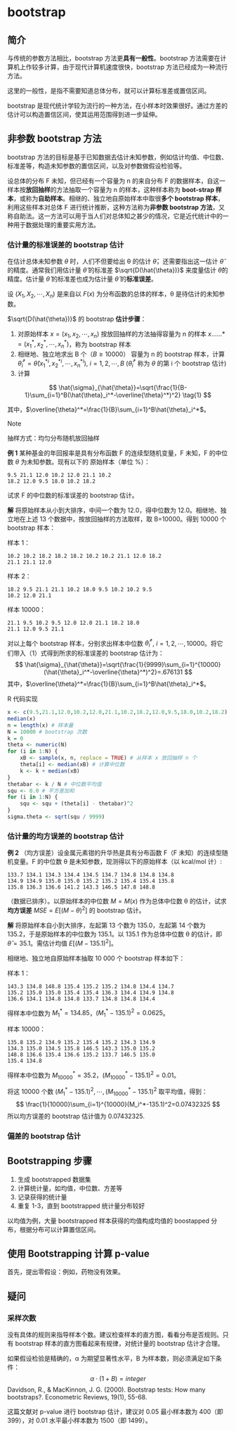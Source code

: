 # bootstrap

## 简介

与传统的参数方法相比，bootstrap 方法更**具有一般性**。bootstrap 方法需要在计算机上作较多计算，由于现代计算机速度很快，bootstrap 方法已经成为一种流行方法。

这里的一般性，是指不需要知道总体分布，就可以计算标准差或置信区间。

bootstrap 是现代统计学较为流行的一种方法，在小样本时效果很好。通过方差的估计可以构造置信区间，使其运用范围得到进一步延伸。

## 非参数 bootstrap 方法

bootstrap 方法的目标是基于已知数据去估计未知参数，例如估计均值、中位数、标准差等，构造未知参数的置信区间，以及对参数做假设检验等。

设总体的分布 F 未知，但已经有一个容量为 n 的来自分布 F 的数据样本，自这一样本按**放回抽样**的方法抽取一个容量为 n 的样本，这种样本称为 **boot-strap 样本**，或称为**自助样本**。相继的、独立地自原始样本中取很**多个 bootstrap 样本**，利用这些样本对总体 F 进行统计推断，这种方法称为**非参数 bootstrap 方法**，又称自助法。这一方法可以用于当人们对总体知之甚少的情况，它是近代统计中的一种用于数据处理的重要实用方法。

### 估计量的标准误差的 bootstrap 估计

在估计总体未知参数 $\theta$ 时，人们不但要给出 θ 的估计 $\hat{\theta}$，还需要指出这一估计 $\hat{\theta}$ 的精度。通常我们用估计量 $\hat{\theta}$ 的标准差 $\sqrt{D(\hat{\theta})}$ 来度量估计 $\hat{\theta}$的精度。估计量 $\hat{\theta}$ 的标准差也成为估计量 $\hat{\theta}$ 的**标准误差**。

设 $(X_1,X_2,\cdots,X_n)$ 是来自以 $F(x)$ 为分布函数的总体的样本，θ 是待估计的未知参数。

$\sqrt{D(\hat{\theta})}$ 的 bootstrap **估计步骤**：

1. 对原始样本 $x=(x_1,x_2,\cdots,x_n)$ 按放回抽样的方法抽得容量为 n 的样本 $x……*=(x_1^*,x_2^*,\cdots,x_n^*)$，称为 bootstrap 样本
2. 相继地、独立地求出 B 个（$B\ge 10000$） 容量为 n 的 bootstrap 样本，计算 $\hat{\theta}_i^*=\hat{\theta}(x_1^{*i},x_2^{*i},\cdots,x_n^{*i})$, $i=1,2,\cdots,B$ ($\hat{\theta}_i^*$ 称为 $\theta$ 的第 i 个 bootstrap 估计)
3. 计算

$$
\hat{\sigma}_{\hat{\theta}}=\sqrt{\frac{1}{B-1}\sum_{i=1}^B(\hat{\theta}_i^*-\overline{\theta}^*)^2} \tag{1}
$$

其中，$\overline{\theta}^*=\frac{1}{B}\sum_{i=1}^B\hat{\theta}_i^*$。

> [!NOTE]
>
> 抽样方式：均匀分布随机放回抽样

**例 1** 某种基金的年回报率是具有分布函数 F 的连续型随机变量，F 未知，F 的中位数 $\theta$ 为未知参数。现有以下的 原始样本（单位 %）：

```
9.5 21.1 12.0 10.2 12.0 21.1 10.2
18.2 12.0 9.5 18.0 10.2 18.2
```

试求 F 的中位数的标准误差的 bootstrap 估计。

**解** 将原始样本从小到大排序，中间一个数为 12.0，得中位数为 12.0。相继地、独立地在上述 13 个数据中，按放回抽样的方法取样，取 B=10000。得到 10000 个 bootstrap 样本：

样本 1：

```
10.2 10.2 18.2 18.2 18.2 10.2 10.2 21.1 12.0 18.2
21.1 21.1 12.0
```

样本 2：

```
18.2 9.5 21.1 21.1 10.2 18.0 9.5 10.2 10.2 9.5
10.2 12.0 21.1
```

样本 10000：

```
21.1 9.5 10.2 9.5 12.0 12.0 21.1 18.2 18.0
21.1 12.0 9.5 21.1
```

对以上每个 bootstrap 样本，分别求出样本中位数 $\hat{\theta}_i^*$, $i=1,2,\cdots,10000$。将它们带入（1）式得到所求的标准误差的 bootstrap 估计为：
$$
\hat{\sigma}_{\hat{\theta}}=\sqrt{\frac{1}{9999}\sum_{i=1}^{10000}(\hat{\theta}_i^*-\overline{\theta}^*)^2}=.676131
$$
其中，$\overline{\theta}^*=\frac{1}{B}\sum_{i=1}^B\hat{\theta}_i^*$。

R 代码实现

```R
x <- c(9.5,21.1,12.0,10.2,12.0,21.1,10.2,18.2,12.0,9.5,18.0,10.2,18.2)
median(x)
n = length(x) # 样本量
N = 10000 # bootstrap 次数
k = 0
theta <- numeric(N)
for (i in 1:N) {
    xB <- sample(x, n, replace = TRUE) # 从样本 x 放回抽样 n 个
    theta[i] <- median(xB) # 计算中位数
    k <- k + median(xB)
}
thetabar <- k / N # 中位数平均值
squ <- 0.0 # 平方差加和
for (i in 1:N) {
    squ <- squ + (theta[i] - thetabar)^2
}
sigma.theta <- sqrt(squ / 9999)
```

### 估计量的均方误差的 bootstrap 估计

**例 2** （均方误差）设金属元素钳的升华热是具有分布函数 F（F 未知）的连续型随机变量。F 的中位数 θ 是未知参数，现测得以下的原始样本（以 kcal/mol 计）:

```
133.7 134.1 134.3 134.4 134.5 134.7 134.8 134.8 134.8
134.9 134.9 135.0 135.0 135.2 135.2 135.4 135.4 135.8
135.8 136.3 136.6 141.2 143.3 146.5 147.8 148.8
```

（数据已排序）。以原始样本的中位数 $M=M(x)$ 作为总体中位数 θ 的估计，试求**均方误差** $MSE=E[(M-\theta)^2]$ 的 bootstrap 估计。

**解** 将原始样本自小到大排序，左起第 13 个数为 135.0，左起第 14 个数为 135.2，于是原始样本的中位数为 135.1。以 135.1 作为总体中位数 θ 的估计，即 $\hat{\theta}=35.1$。需估计均值 $E[(M-135.1)^2]$。

相继地、独立地自原始样本抽取 10 000 个 bootstrap 样本如下：

样本 1：

```
143.3 134.8 148.8 135.4 135.2 135.2 134.8 134.4 134.7
135.2 135.0 135.0 135.4 135.4 136.3 134.4 134.9 134.8
136.6 134.1 134.8 134.8 133.7 134.8 134.8 134.4
```

得样本中位数为 $M_1^*=134.85$，$(M_1^*-135.1)^2=0.0625$。

样本 10000：

```
135.8 135.2 134.9 135.2 135.4 135.2 134.3 134.9
134.3 135.0 134.5 135.8 146.5 143.3 135.0 135.2
148.8 136.6 135.4 136.6 135.2 133.7 146.5 135.0
135.4 134.8
```

得样本中位数为 $M_{10000}^*=35.2$，$(M_{10000}^*-135.1)^2=0.01$。

将这 10000 个数 $(M_1^*-135.1)^2,\cdots,(M_{10000}^*-135.1)^2$ 取平均值，得到：
$$
\frac{1}{10000}\sum_{i=1}^{10000}(M_i^*-135.1)^2=0.07432325
$$
所以均方误差的 bootstrap 估计值为 0.07432325.

### 偏差的 bootstrap 估计



## Bootstrapping 步骤

1. 生成 bootstrapped 数据集
2. 计算统计量，如均值，中位数、方差等
3. 记录获得的统计量
4. 重复 1-3，直到 bootstrapped 统计量分布较好

以均值为例，大量 bootstrapped 样本获得的均值构成均值的 boostapped 分布，根据分布可以计算置信区间。

## 使用 Bootstrapping 计算 p-value

首先，提出零假设：例如，药物没有效果。



## 疑问

### 采样次数

没有具体的规则来指导样本个数。建议检查样本的直方图，看看分布是否规则。只有 bootstrap 样本的直方图看起来有规律，对统计量的 bootstrap 估计才合理。

如果假设检验是精确的，α 为期望显著性水平，B 为样本数，则必须满足如下条件：
$$
\alpha\cdot(1+B)=integer
$$
Davidson, R., & MacKinnon, J. G. (2000). Bootstrap tests: How many bootstraps?. Econometric Reviews, 19(1), 55-68. 

这篇文献对 p-value 进行 bootstrap 估计，建议对 0.05 最小样本数为 400（即 399），对 0.01 水平最小样本数为 1500（即 1499）。


